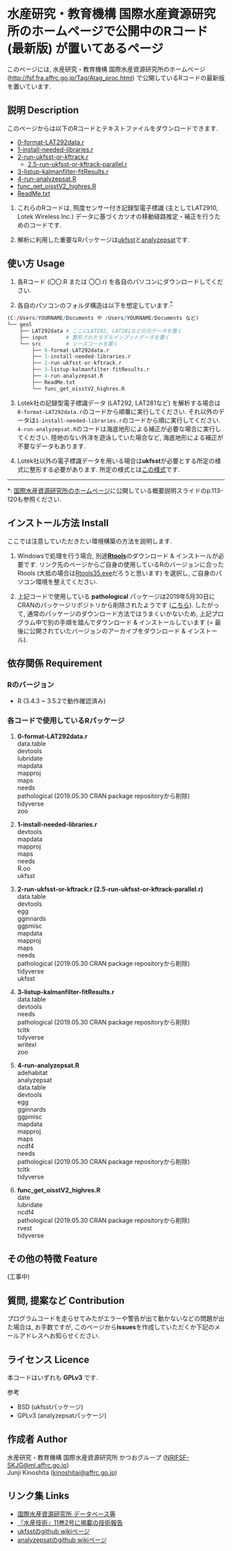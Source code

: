 # 水産研究・教育機構 国際水産資源研究所のホームページで公開中のRコード (最新版) が置いてあるページ
このページには, 水産研究・教育機構 国際水産資源研究所のホームページ (http://fsf.fra.affrc.go.jp/Tag/Atag_proc.html) で公開しているRコードの最新版を置いています.  

## 説明 Description
このページからは以下のRコードとテキストファイルをダウンロードできます.  
  - [0-format-LAT292data.r](https://github.com/JK-junkin/nrifsfgeol/blob/master/src/0-format-LAT292data.r)  
  - [1-install-needed-libraries.r](https://github.com/JK-junkin/nrifsfgeol/blob/master/src/1-install-needed-libraries.r)  
  - [2-run-ukfsst-or-kftrack.r](https://github.com/JK-junkin/nrifsfgeol/blob/master/src/2-run-ukfsst-or-kftrack.r)  
      - [2.5-run-ukfsst-or-kftrack-parallel.r](https://github.com/JK-junkin/nrifsfgeol/blob/master/src/2.5-run-ukfsst-or-kftrack-parallel.r)  
  - [3-listup-kalmanfilter-fitResults.r](https://github.com/JK-junkin/nrifsfgeol/blob/master/src/3-listup-kalmanfilter-fitResults.r)  
  - [4-run-analyzepsat.R](https://github.com/JK-junkin/nrifsfgeol/blob/master/src/4-run-analyzepsat.R)  
  - [func\_get\_oisstV2_highres.R](https://github.com/JK-junkin/nrifsfgeol/blob/master/src/func_get_oisstV2_highres.R)  
  - [ReadMe.txt](https://github.com/JK-junkin/nrifsfgeol/blob/master/src/ReadMe.txt)  

1. これらのRコードは, 照度センサー付き記録型電子標識 (主としてLAT2910, Lotek Wireless Inc.) データに基づくカツオの移動経路推定・補正を行うためのコードです.  

2. 解析に利用した重要なRパッケージは[ukfsst](https://github.com/positioning/kalmanfilter/wiki)と[analyzepsat](https://github.com/positioning/kalmanfilter/wiki/Analyzepsat)です.  

## 使い方 Usage
1. 各Rコード (〇〇.R または 〇〇.r) を各自のパソコンにダウンロードしてください.  

2. 各自のパソコンのフォルダ構造は以下を想定しています.<sup>[*](#mfn1)</sup>  
```R
(C:/Users/YOURNAME/Documents や /Users/YOURNAME/Documents など)
└── geol
    ├── LAT292data # ここにLAT292, LAT281などの元データを置く
    ├── input      # 整形されたモデルインプットデータを置く
    └── src        # ソースコードを置く
        ├── 0-format-LAT292data.r
        ├── 1-install-needed-libraries.r
        ├── 2-run-ukfsst-or-kftrack.r
        ├── 3-listup-kalmanfilter-fitResults.r
        ├── 4-run-analyzepsat.R
        ├── ReadMe.txt
        └── func_get_oisstV2_highres.R
```
3. Lotek社の記録型電子標識データ (LAT292, LAT281など) を解析する場合は`0-format-LAT292data.r`のコードから順番に実行してください. それ以外のデータは`1-install-needed-libraries.r`のコードから順に実行してください. `4-run-analyzepsat.R`のコードは海底地形による補正が必要な場合に実行してください. 陸地のない外洋を遊泳していた場合など, 海底地形による補正が不要なデータもあります.

4. Lotek社以外の電子標識データを用いる場合は**ukfsst**が必要とする所定の様式に整形する必要があります. 所定の様式とは[この様式](https://github.com/positioning/kalmanfilter/wiki/ArticleUkfsst#input-data-format)です.  

---
<a name="mfn1">*</a>: [国際水産資源研究所のホームページ](http://fsf.fra.affrc.go.jp/Tag/Atag_proc.html)に公開している概要説明スライドのp.113-120も参照ください.  

## インストール方法 Install
ここでは注意していただきたい環境構築の方法を説明します.  
1. Windowsで処理を行う場合, 別途[__Rtools__](https://cran.ism.ac.jp/bin/windows/Rtools/)のダウンロード & インストールが必要です. リンク先のページからご自身の使用しているRのバージョンに合ったRtools (大抵の場合は[Rtools35.exe](https://cran.ism.ac.jp/bin/windows/Rtools/Rtools35.exe)だろうと思います) を選択し, ご自身のパソコン環境を整えてください.  

2. 上記コードで使用している __pathological__ パッケージは2019年5月30日にCRANのパッケージリポジトリから削除されたようです ([こちら](https://cran.r-project.org/web/packages/pathological/index.html)). したがって, 通常のパッケージのダウンロード方法ではうまくいかないため, 上記プログラム中で別の手順を踏んでダウンロード & インストールしています (= 最後に公開されていたバージョンのアーカイブをダウンロード & インストール). 

## 依存関係 Requirement
### Rのバージョン
- R (3.4.3 ~ 3.5.2で動作確認済み)

### 各コードで使用しているRパッケージ
1. **0-format-LAT292data.r**  
	data.table  
	devtools  
	lubridate  
	mapdata  
	mapproj  
	maps  
	needs  
    pathological (2019.05.30 CRAN package repositoryから削除)  
	tidyverse  
    zoo  

1. **1-install-needed-libraries.r**  
	devtools    
	mapdata  
	mapproj  
	maps  
	needs  
	R.oo  
	ukfsst  

1. **2-run-ukfsst-or-kftrack.r (2.5-run-ukfsst-or-kftrack-parallel.r)**  
	data.table  
	devtools  
	egg  
	gginnards  
	ggpmisc  
	mapdata  
	mapproj  
	maps  
	needs  
	pathological (2019.05.30 CRAN package repositoryから削除)  
	tidyverse  
	ukfsst  

1. **3-listup-kalmanfilter-fitResults.r**  
	data.table  
	devtools  
	needs  
	pathological (2019.05.30 CRAN package repositoryから削除)  
	tcltk  
	tidyverse  
	writexl  
	zoo  

1. **4-run-analyzepsat.R**  
	adehabitat  
	analyzepsat  
	data.table  
	devtools  
	egg  
	gginnards  
	ggpmisc  
	mapdata  
	mapproj  
	maps  
	ncdf4  
	needs  
	pathological (2019.05.30 CRAN package repositoryから削除)  
	tcltk  
	tidyverse  

1. **func\_get\_oisstV2_highres.R**  
	date  
    lubridate  
	ncdf4  
	pathological (2019.05.30 CRAN package repositoryから削除)  
    rvest  
	tidyverse  

## その他の特徴 Feature
(工事中)  

## 質問, 提案など Contribution
プログラムコードを走らせてみたがエラーや警告が出て動かないなどの問題が出た場合は, お手数ですが, このページから**Issues**を作成していただくか下記のメールアドレスへお知らせください.

## ライセンス Licence
本コードはいずれも __GPLv3__ です.  

参考  
- BSD (ukfsstパッケージ)  
- GPLv3 (analyzepsatパッケージ)  

## 作成者 Author
水産研究・教育機構 国際水産資源研究所 かつおグループ (NRIFSF-SKJG@ml.affrc.go.jp)  
Junji Kinoshita (kinoshitaj@affrc.go.jp)

## リンク集 Links
- [国際水産資源研究所 データベース等](http://fsf.fra.affrc.go.jp/Tag/Atag_proc.html)  
- [『水産技術』11巻2号に掲載の技術報告](https://www.fra.affrc.go.jp/bulletin/fish_tech/11-2/110203.pdf)
- [ukfsstのgithub wikiページ](https://github.com/positioning/kalmanfilter/wiki)  
- [analyzepsatのgithub wikiページ](https://github.com/positioning/kalmanfilter/wiki/Analyzepsat)  